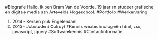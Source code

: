 #Biografie
Hallo, ik ben Bram Van de Voorde, 19 jaar en studeer grafische en digitale media aan Artevelde Hogeschool.
#Portfolio
#Werkervaring
1. 2014 - Kersen pluk Engelendael 
2. 2015 - Jobstudent Colruyt
#Kennis webtechnologieën
html, css, javascript, jquery
#Softwarekennis
#Contactinformatie
